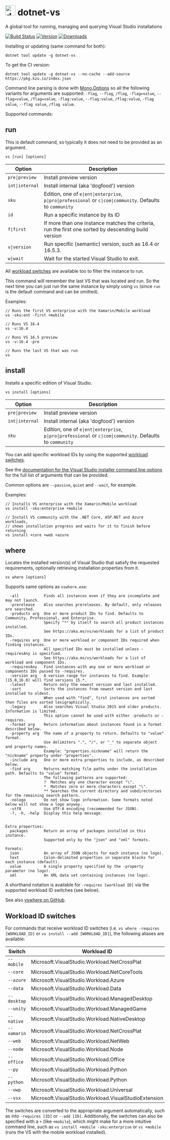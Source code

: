 <img src="https://simpleicons.org/icons/visualstudio.svg" alt="drawing" width="32"/> dotnet-vs
============

A global tool for running, managing and querying Visual Studio installations

[![Build Status](https://dev.azure.com/kzu/oss/_apis/build/status/dotnet-vs?branchName=master)](https://dev.azure.com/kzu/oss/_build/latest?definitionId=32&branchName=master)
[![Version](https://img.shields.io/nuget/v/dotnet-vs.svg?color=royalblue)](https://www.nuget.org/packages/dotnet-vs)
[![Downloads](https://img.shields.io/nuget/dt/dotnet-vs.svg?color=darkmagenta)](https://www.nuget.org/packages/dotnet-vs)

Installing or updating (same command for both):

```
dotnet tool update -g dotnet-vs
```

To get the CI version:

```
dotnet tool update -g dotnet-vs --no-cache --add-source https://pkg.kzu.io/index.json
```

Command line parsing is done with [Mono.Options](https://www.nuget.org/packages/mono.options) so 
all the following variants for arguments are supported: `-flag`, `--flag`, `/flag`, `-flag=value`, `--flag=value`, 
`/flag=value`, `-flag:value`, `--flag:value`, `/flag:value`, `-flag value`, `--flag value`, `/flag value`.

Supported commands:

## run

This is default command, so typically it does not need to be provided as an argument. 

```
vs [run] [options]
```

|   Option       | Description                |
|----------------|----------------------------|
| `pre\|preview`    |Install preview version     |
| `int\|internal`   |Install internal (aka 'dogfood') version |
| `sku`            |Edition, one of `e\|ent\|enterprise`, `p\|pro\|professional` or `c\|com\|community`. Defaults to `community` |
| `id`             |Run a specific instance by its ID|
| `f\|first`        |If more than one instance matches the criteria, run the first one sorted by descending build version|
| `v\|version`      |Run specific (semantic) version, such as 16.4 or 16.5.3.|
| `w\|wait`         |Wait for the started Visual Studio to exit.|

All [workload switches](#workload-id-switches) are available too to filter the instance to run.

This command will remember the last VS that was located and run. So the next time you 
can just run the same instance by simply using `vs` (since `run` is the default command 
and can be omitted).

Examples:

```
// Runs the first VS enterprise with the Xamarin/Mobile workload
vs -sku:ent -first +mobile

// Runs VS 16.4
vs -v:16.4

// Runs VS 16.5 preview
vs -v:16.4 -pre

// Runs the last VS that was run
vs
```


## install

Installs a specific edition of Visual Studio.

```
vs install [options]
```

|   Option       | Description                |
|----------------|----------------------------|
| `pre\|preview`    |Install preview version     |
| `int\|internal`   |Install internal (aka 'dogfood') version |
| `sku`            |Edition, one of `e\|ent\|enterprise`, `p\|pro\|professional` or `c\|com\|community`. Defaults to `community` |

You can add specific workload IDs by using the supported [workload switches](#workload-id-switches).

See the [documentation for the Visual Studio installer command line options](https://docs.microsoft.com/en-us/visualstudio/install/use-command-line-parameters-to-install-visual-studio?view=vs-2019#install-options) 
for the full list of arguments that can be provided.

Common options are `--passive`, `quiet` and `--wait`, for example.

Examples:

```
// Installs VS enterprise with the Xamarin/Mobile workload
vs install -sku:enterprise +mobile

// Install VS community with the .NET Core, ASP.NET and Azure workloads, 
// shows installation progress and waits for it to finish before returning
vs install +core +web +azure
```


## where

Locates the installed version(s) of Visual Studio that satisfy the requested 
requirements, optionally retrieving installation properties from it.

```
vs where [options]
```

Supports same options as `vswhere.exe`:

```
  -all           Finds all instances even if they are incomplete and may not launch.
  -prerelease    Also searches prereleases. By default, only releases are searched.
  -products arg  One or more product IDs to find. Defaults to Community, Professional, and Enterprise.
                 Specify "*" by itself to search all product instances installed.
                 See https://aka.ms/vs/workloads for a list of product IDs.
  -requires arg  One or more workload or component IDs required when finding instances.
                 All specified IDs must be installed unless -requiresAny is specified.
                 See https://aka.ms/vs/workloads for a list of workload and component IDs.
  -requiresAny   Find instances with any one or more workload or components IDs passed to -requires.
  -version arg   A version range for instances to find. Example: [15.0,16.0) will find versions 15.*.
  -latest        Return only the newest version and last installed.
  -sort          Sorts the instances from newest version and last installed to oldest.
                 When used with "find", first instances are sorted then files are sorted lexigraphically.
  -legacy        Also searches Visual Studio 2015 and older products. Information is limited.
                 This option cannot be used with either -products or -requires.
  -format arg    Return information about instances found in a format described below.
  -property arg  The name of a property to return. Defaults to "value" format.
                 Use delimiters ".", "/", or "_" to separate object and property names.
                 Example: "properties.nickname" will return the "nickname" property under "properties".
  -include arg   One or more extra properties to include, as described below.
  -find arg      Returns matching file paths under the installation path. Defaults to "value" format.
                 The following patterns are supported:
                 ?  Matches any one character except "\".
                 *  Matches zero or more characters except "\".
                 ** Searches the current directory and subdirectories for the remaining search pattern.
  -nologo        Do not show logo information. Some formats noted below will not show a logo anyway.
  -utf8          Use UTF-8 encoding (recommended for JSON).
  -?, -h, -help  Display this help message.


Extra properties:
  packages       Return an array of packages installed in this instance.
                 Supported only by the "json" and "xml" formats.

Formats:
  json           An array of JSON objects for each instance (no logo).
  text           Colon-delimited properties in separate blocks for each instance (default).
  value          A single property specified by the -property parameter (no logo).
  xml            An XML data set containing instances (no logo).
```

A shorthand notation is available for `-requires [workload ID]` via the supported 
workload ID switches (see below).

See also [vswhere on GitHub](https://github.com/microsoft/vswhere).

## Workload ID switches

For commands that receive workload ID switches (i.e. `vs where -requires [WORKLOAD_ID]` or 
`vs install --add [WORKLOAD_ID]`), the following aliases are available:

|  Switch     | Workload ID |
|-------------|----------------------------|
| `--mobile`  | Microsoft.VisualStudio.Workload.NetCrossPlat |
| `--core`    | Microsoft.VisualStudio.Workload.NetCoreTools |
| `--azure`   | Microsoft.VisualStudio.Workload.Azure |
| `--data`    | Microsoft.VisualStudio.Workload.Data |
| `--desktop` | Microsoft.VisualStudio.Workload.ManagedDesktop |
| `--unity`   | Microsoft.VisualStudio.Workload.ManagedGame |
| `--native`  | Microsoft.VisualStudio.Workload.NativeDesktop |
| `--xamarin` | Microsoft.VisualStudio.Workload.NetCrossPlat |
| `--web`     | Microsoft.VisualStudio.Workload.NetWeb |
| `--node`    | Microsoft.VisualStudio.Workload.Node |
| `--office`  | Microsoft.VisualStudio.Workload.Office |
| `--py`      | Microsoft.VisualStudio.Workload.Python |
| `--python`  | Microsoft.VisualStudio.Workload.Python |
| `--uwp`     | Microsoft.VisualStudio.Workload.Universal |
| `--vsx`     | Microsoft.VisualStudio.Workload.VisualStudioExtension |

The switches are converted to the appropriate argument automatically, such as into 
`-requires [ID]` or `--add [ID]`. Additionally, the switches can also be specified 
with a `+` (like `+mobile`), which might make for a more intuitive command line, 
such as `vs install +mobile -sku:enterprise` or `vs +mobile` (runs the VS with the 
mobile workload installed).

